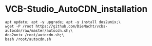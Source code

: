 # VCB-Studio_AutoCDN_installation
```
apt update; apt -y upgrade; apt -y install dos2unix;\ 
wget -P /root https://github.com/DieNacht/vcbs-autocdn/raw/master/autocdn.sh;\
dos2unix /root/autocdn.sh;\
bash /root/autocdn.sh
```
